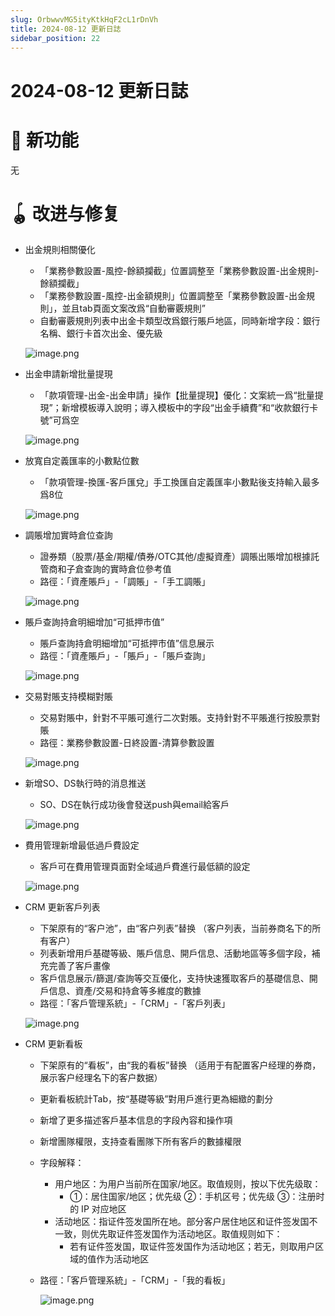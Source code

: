```yaml
---
slug: OrbwwvMG5ityKtkHqF2cL1rDnVh
title: 2024-08-12 更新日誌
sidebar_position: 22
---
```



# 2024-08-12 更新日誌


# 🎉 新功能


无


# 🪀 改进与修复

- 出金規則相關優化
    - 「業務參數設置-風控-餘額攔截」位置調整至「業務參數設置-出金規則-餘額攔截」
    - 「業務參數設置-風控-出金額規則」位置調整至「業務參數設置-出金規則」，並且tab頁面文案改爲“自動審覈規則”
    - 自動審覈規則列表中出金卡類型改爲銀行賬戶地區，同時新增字段：銀行名稱、銀行卡首次出金、優先級

    ![image.png](/assets/b39b6d44281068963063d64a0681fec2.png)

- 出金申請新增批量提現
    - 「款項管理-出金-出金申請」操作【批量提現】優化：文案統一爲“批量提現”；新增模板導入說明；導入模板中的字段“出金手續費”和“收款銀行卡號”可爲空

    ![image.png](/assets/0b7b3e7c0c6c4d93624c6d008341ec97.png)

- 放寬自定義匯率的小數點位數
    - 「款項管理-換匯-客戶匯兌」手工換匯自定義匯率小數點後支持輸入最多爲8位

    ![image.png](/assets/364638c6e51862c2821222a8e96b77da.png)

- 調賬增加實時倉位查詢
    - 證券類（股票/基金/期權/債券/OTC其他/虛擬資產）調賬出賬增加根據託管商和子倉查詢的實時倉位參考值
    - 路徑：「資產賬戶」-「調賬」-「手工調賬」

    ![image.png](/assets/ce4dbcf4cd777d7d38d6efee1a84d4bf.png)

- 賬戶查詢持倉明細增加“可抵押市值”
    - 賬戶查詢持倉明細增加“可抵押市值”信息展示
    - 路徑：「資產賬戶」-「賬戶」-「賬戶查詢」

    ![image.png](/assets/ad772e07fb13d074ae068bf6a03f7235.png)

- 交易對賬支持模糊對賬
    - 交易對賬中，針對不平賬可進行二次對賬。支持針對不平賬進行按股票對賬
    - 路徑：業務參數設置-日終設置-清算參數設置

    ![image.png](/assets/368b9b81bf10d3f68c612c22ce182916.png)

- 新增SO、DS執行時的消息推送
    - SO、DS在執行成功後會發送push與email給客戶

    ![image.png](/assets/e2e74bbb9e880490000ac71f1d615117.png)

- 費用管理新增最低過戶費設定
    - 客戶可在費用管理頁面對全域過戶費進行最低額的設定

    ![image.png](/assets/49d0079444692148fa8a0f102aa6582a.png)

- CRM 更新客戶列表
    - 下架原有的“客户池”，由“客户列表”替换 （客户列表，当前券商名下的所有客户）
    - 列表新增用戶基礎等級、賬戶信息、開戶信息、活動地區等多個字段，補充完善了客戶畫像
    - 客戶信息展示/篩選/查詢等交互優化，支持快速獲取客戶的基礎信息、開戶信息、資產/交易和持倉等多維度的數據
    - 路徑：「客戶管理系統」-「CRM」-「客戶列表」

    ![image.png](/assets/353cec04cb0e1bafee9e5fc525f22f6e.png)

- CRM 更新看板
    - 下架原有的“看板”，由“我的看板”替换 （适用于有配置客户经理的券商，展示客户经理名下的客户数据）
    - 更新看板統計Tab，按“基礎等級”對用戶進行更為細緻的劃分
    - 新增了更多描述客戶基本信息的字段內容和操作項
    - 新增團隊權限，支持查看團隊下所有客戶的數據權限
    - 字段解释：
        - 用户地区：为用户当前所在国家/地区。取值规则，按以下优先级取：
            - ①：居住国家/地区；优先级 ②：手机区号；优先级 ③：注册时的 IP 对应地区
        - 活动地区：指证件签发国所在地。部分客户居住地区和证件签发国不一致，则优先取证件签发国作为活动地区。取值规则如下：
            - 若有证件签发国，取证件签发国作为活动地区；若无，则取用户区域的值作为活动地区
    - 路徑：「客戶管理系統」-「CRM」-「我的看板」

        ![image.png](/assets/caab41d98a8cc4d869945ac527e25eae.png)

